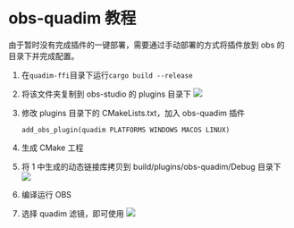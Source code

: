 # obs-quadim 教程

由于暂时没有完成插件的一键部署，需要通过手动部署的方式将插件放到 obs 的目录下并完成配置。

1. 在`quadim-ffi`目录下运行`cargo build --release`

2. 将该文件夹复制到 obs-studio 的 plugins 目录下
    ![](../img/obs/1.png)

3. 修改 plugins 目录下的 CMakeLists.txt，加入 obs-quadim 插件
    ```
    add_obs_plugin(quadim PLATFORMS WINDOWS MACOS LINUX)
    ```

4. 生成 CMake 工程

5. 将 1 中生成的动态链接库拷贝到 build/plugins/obs-quadim/Debug 目录下
    ![](../img/obs/2.png)

6. 编译运行 OBS

7. 选择 quadim 滤镜，即可使用
    ![](../img/obs/3.png)
